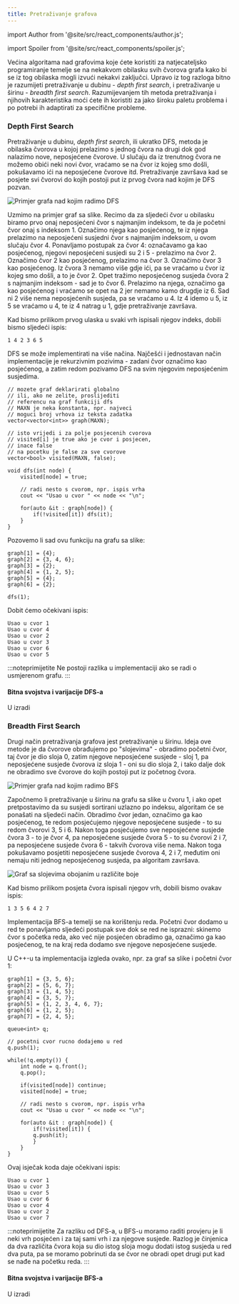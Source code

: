 ```yaml
---
title: Pretraživanje grafova
---
```


import Author from '@site/src/react_components/author.js';

import Spoiler from '@site/src/react_components/spoiler.js';

<Author authorName='Ivan Vlahov' githubUsername='vlahovivan'/>

Većina algoritama nad grafovima koje ćete koristiti za natjecateljsko programiranje temelje se na nekakvom obilasku svih čvorova grafa kako bi se iz tog obilaska mogli izvući nekakvi zaključci. Upravo iz tog razloga bitno je razumijeti pretraživanje u dubinu - *depth first search*, i pretraživanje u širinu - *breadth first search*. Razumijevanjem tih metoda pretraživanja i njihovih karakteristika moći ćete ih koristiti za jako široku paletu problema i po potrebi ih adaptirati za specifične probleme.

### Depth First Search

Pretraživanje u dubinu, *depth first search*, ili ukratko DFS, metoda je obilaska čvorova u kojoj prelazimo s jednog čvora na drugi dok god nalazimo nove, neposjećene čvorove. U slučaju da iz trenutnog čvora ne možemo obići neki novi čvor, vraćamo se na čvor iz kojeg smo došli, pokušavamo ići na neposjećene čvorove itd. Pretraživanje završava kad se posjete svi čvorovi do kojih postoji put iz prvog čvora nad kojim je DFS pozvan.

![Primjer grafa nad kojim radimo DFS](/img/algoritmi-nad-grafovima-1/pretrazivanje1.png)

Uzmimo na primjer graf sa slike. Recimo da za sljedeći čvor u obilasku biramo prvo onaj neposjećeni čvor s najmanjim indeksom, te da je početni čvor onaj s indeksom 1. Označimo njega kao posjećenog, te iz njega prelazimo na neposjećeni susjedni čvor s najmanjim indeksom, u ovom slučaju čvor 4. Ponavljamo postupak za čvor 4: označavamo ga kao posjećenog, njegovi neposjećeni susjedi su 2 i 5 - prelazimo na čvor 2. Označimo čvor 2 kao posjećenog, prelazimo na čvor 3. Označimo čvor 3 kao posjećenog. Iz čvora 3 nemamo više gdje ići, pa se vraćamo u čvor iz kojeg smo došli, a to je čvor 2. Opet tražimo neposjećenog susjeda čvora 2 s najmanjim indeksom - sad je to čvor 6. Prelazimo na njega, označimo ga kao posjećenog i vraćamo se opet na 2 jer nemamo kamo drugdje iz 6. Sad ni 2 više nema neposjećenih susjeda, pa se vraćamo u 4. Iz 4 idemo u 5, iz 5 se vraćamo u 4, te iz 4 natrag u 1, gdje pretraživanje završava.

Kad bismo prilikom prvog ulaska u svaki vrh ispisali njegov indeks, dobili bismo sljedeći ispis:

```
1 4 2 3 6 5
```

DFS se može implementirati na više načina. Najčešći i jednostavan način implementacije je rekurzivnim pozivima - zadani čvor označimo kao posjećenog, a zatim redom pozivamo DFS na svim njegovim neposjećenim susjedima.

```
// mozete graf deklarirati globalno
// ili, ako ne zelite, proslijediti 
// referencu na graf funkciji dfs
// MAXN je neka konstanta, npr. najveci
// moguci broj vrhova iz teksta zadatka
vector<vector<int>> graph(MAXN);

// isto vrijedi i za polje posjecenih cvorova
// visited[i] je true ako je cvor i posjecen,
// inace false
// na pocetku je false za sve cvorove
vector<bool> visited(MAXN, false);

void dfs(int node) {
    visited[node] = true;

    // radi nesto s cvorom, npr. ispis vrha
    cout << "Usao u cvor " << node << "\n";

    for(auto &it : graph[node]) {
        if(!visited[it]) dfs(it);
    }
}
```

Pozovemo li sad ovu funkciju na grafu sa slike:

```
graph[1] = {4};
graph[2] = {3, 4, 6};
graph[3] = {2};
graph[4] = {1, 2, 5};
graph[5] = {4};
graph[6] = {2};

dfs(1);
```

Dobit ćemo očekivani ispis:

```
Usao u cvor 1
Usao u cvor 4
Usao u cvor 2
Usao u cvor 3
Usao u cvor 6
Usao u cvor 5
```

:::noteprimijetite
Ne postoji razlika u implementaciji ako se radi o usmjerenom grafu.
:::

<!-- TODO: implementacija stogom -->

#### Bitna svojstva i varijacije DFS-a

U izradi

### Breadth First Search

Drugi način pretraživanja grafova jest pretraživanje u širinu. Ideja ove metode je da čvorove obrađujemo po "slojevima" - obradimo početni čvor, taj čvor je dio sloja 0, zatim njegove neposjećene susjede - sloj 1, pa neposjećene susjede čvorova iz sloja 1 - oni su dio sloja 2, i tako dalje dok ne obradimo sve čvorove do kojih postoji put iz početnog čvora.

![Primjer grafa nad kojim radimo BFS](/img/algoritmi-nad-grafovima-1/pretrazivanje2.png)

Započnemo li pretraživanje u širinu na grafu sa slike u čvoru 1, i ako opet pretpostavimo da su susjedi sortirani uzlazno po indeksu, algoritam će se ponašati na sljedeći način. Obradimo čvor jedan, označimo ga kao posjećenog, te redom posjećujemo njegove neposjećene susjede - to su redom čvorovi 3, 5 i 6. Nakon toga posjećujemo sve neposjećene susjede čvora 3 - to je čvor 4, pa neposjećene susjede čvora 5 - to su čvorovi 2 i 7, pa neposjećene susjede čvora 6 - takvih čvorova više nema. Nakon toga pokušavamo posjetiti neposjećene susjede čvorova 4, 2 i 7, međutim oni nemaju niti jednog neposjećenog susjeda, pa algoritam završava.

![Graf sa slojevima obojanim u različite boje](/img/algoritmi-nad-grafovima-1/pretrazivanje3.png)

Kad bismo prilikom posjeta čvora ispisali njegov vrh, dobili bismo ovakav ispis:

```
1 3 5 6 4 2 7
```

Implementacija BFS-a temelji se na korištenju reda. Početni čvor dodamo u red te ponavljamo sljedeći postupak sve dok se red ne isprazni: skinemo čvor s početka reda, ako već nije posjećen obradimo ga, označimo ga kao posjećenog, te na kraj reda dodamo sve njegove neposjećene susjede.

U C++-u ta implementacija izgleda ovako, npr. za graf sa slike i početni čvor 1:

```
graph[1] = {3, 5, 6};
graph[2] = {5, 6, 7};
graph[3] = {1, 4, 5};
graph[4] = {3, 5, 7};
graph[5] = {1, 2, 3, 4, 6, 7};
graph[6] = {1, 2, 5};
graph[7] = {2, 4, 5};

queue<int> q;

// pocetni cvor rucno dodajemo u red
q.push(1);

while(!q.empty()) {
    int node = q.front();
    q.pop();

    if(visited[node]) continue;
    visited[node] = true;

    // radi nesto s cvorom, npr. ispis vrha
    cout << "Usao u cvor " << node << "\n";

    for(auto &it : graph[node]) {
        if(!visited[it]) {
        q.push(it);
        }
    }
}
```

Ovaj isječak koda daje očekivani ispis:

```
Usao u cvor 1
Usao u cvor 3
Usao u cvor 5
Usao u cvor 6
Usao u cvor 4
Usao u cvor 2
Usao u cvor 7
```

:::noteprimijetite
Za razliku od DFS-a, u BFS-u moramo raditi provjeru je li neki vrh posjećen i za taj sami vrh i za njegove susjede. Razlog je činjenica da dva različita čvora koja su dio istog sloja mogu dodati istog susjeda u red dva puta, pa se moramo pobrinuti da se čvor ne obradi opet drugi put kad se nađe na početku reda.
:::


#### Bitna svojstva i varijacije BFS-a

U izradi
